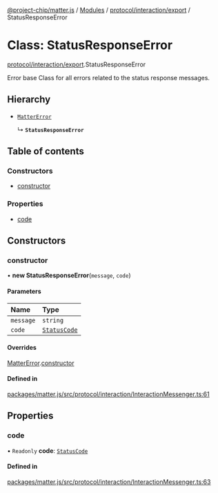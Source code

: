 [@project-chip/matter.js](../README.md) / [Modules](../modules.md) / [protocol/interaction/export](../modules/protocol_interaction_export.md) / StatusResponseError

# Class: StatusResponseError

[protocol/interaction/export](../modules/protocol_interaction_export.md).StatusResponseError

Error base Class for all errors related to the status response messages.

## Hierarchy

- [`MatterError`](common_export.MatterError.md)

  ↳ **`StatusResponseError`**

## Table of contents

### Constructors

- [constructor](protocol_interaction_export.StatusResponseError.md#constructor)

### Properties

- [code](protocol_interaction_export.StatusResponseError.md#code)

## Constructors

### constructor

• **new StatusResponseError**(`message`, `code`)

#### Parameters

| Name | Type |
| :------ | :------ |
| `message` | `string` |
| `code` | [`StatusCode`](../enums/protocol_interaction_export.StatusCode.md) |

#### Overrides

[MatterError](common_export.MatterError.md).[constructor](common_export.MatterError.md#constructor)

#### Defined in

[packages/matter.js/src/protocol/interaction/InteractionMessenger.ts:61](https://github.com/project-chip/matter.js/blob/16d5b0d/packages/matter.js/src/protocol/interaction/InteractionMessenger.ts#L61)

## Properties

### code

• `Readonly` **code**: [`StatusCode`](../enums/protocol_interaction_export.StatusCode.md)

#### Defined in

[packages/matter.js/src/protocol/interaction/InteractionMessenger.ts:63](https://github.com/project-chip/matter.js/blob/16d5b0d/packages/matter.js/src/protocol/interaction/InteractionMessenger.ts#L63)
